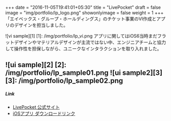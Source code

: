 +++
date = "2016-11-05T19:41:01+05:30"
title = "LivePocket"
draft = false
image = "img/portfolio/lp_logo.png"
showonlyimage = false
weight = 1
+++
「エイベックス・グループ・ホールディングス」のチケット事業のVI作成とアプリのデザインを担当しました。
<!--more-->

![vi sample][1]
[1]: /img/portfolio/lp_vi.png
アプリに関してはiOS6当時まだフラットデザインやマテリアルデザインが主流ではない中、エンジニアチームと協力して操作性を担保しながら、ユニークなインタラクションを取り入れました。

![ui sample][2]
[2]: /img/portfolio/lp_sample01.png
![ui sample2][3]
[3]: /img/portfolio/lp_sample02.png
---
##### Link
* [LivePocket 公式サイト](https://t.livepocket.jp/)
* [iOSアプリ ダウンロードリンク](https://itunes.apple.com/jp/app/livepocket-ticket/id660160637?l=en&mt=8)